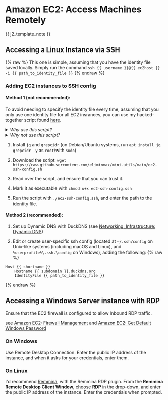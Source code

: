 <!--
SPDX-FileCopyrightText: 2021 - 2024 Eli Array Minkoff

SPDX-License-Identifier: MIT
-->

# Amazon EC2: Access Machines Remotely

{{ j2_template_note }}

## Accessing a Linux Instance via SSH
{% raw %}
This one is simple, assuming that you have the identity file saved locally. Simply run the command `ssh {{ username }}@{{ ec2host }} -i {{ path_to_identity_file }}`
{% endraw %}
### Adding EC2 instances to SSH config

#### Method 1 (not recommended):

 To avoid needing to specify the identity file every time, assuming that you only use one identity file for all EC2 insrances, you can use my hacked-together script found [here](https://github.com/eliminmax/mini-utils/blob/main/ec2-ssh-config.sh).

<details>
<summary><em>Why use this script?</em></summary>
There are a few intersecting problems at play that prevent this from being a straightforward process: Amazon EC2 instances do not have static IP addresses, and every time they stop and start again, they have a new IP address any of several hundred different IP ranges, so adding a Host to your SSH config doesn't work. OpenSSH does not play nice with CIDR notation in its config files, so I adapted [this techinque for using Match in SSH config files](https://github.com/eliminmax/cncs-journal/wiki/Working-Notes%3A-SEC440%3A-High-Availability-Project) to use a list of addresses. Getting the list requires parsing a JSON file provided by Amazon, filtering out the non-EC2 IP ranges, and removing any excess data, and saving the result to a file. The script just does that automatically, rather than making you deal with it yourself.
</details>
<details>
<summary><em>Why not use this script?</em></summary>
It is a fragile mess that I hacked together without a clear understanding of what I was doing, and there are much, <em>much</em> better solutions, like the next one listed.
</details>

1. Install `jq` and `grepcidr` (on Debian/Ubuntu systems, run `apt install jq grepcidr -y` as `root`/with `sudo`)

2. Download the script: `wget https://raw.githubusercontent.com/eliminmax/mini-utils/main/ec2-ssh-config.sh`

3. Read over the script, and ensure that you can trust it.

4. Mark it as executable with `chmod u+x ec2-ssh-config.ssh`

5. Run the script with `./ec2-ssh-config.ssh`, and enter the path to the identity file.

#### Method 2 (recommended):

1. Set up Dynamic DNS with DuckDNS (see [Networking: Infrastructure: Dynamic DNS](../Networking/Infrastructure/Dynamic-DNS.md))

2. Edit or create user-specific ssh config (located at `~/.ssh/config` on Unix-like systems (including macOS and Linux), and `%userprofile%\.ssh.\config` on Windows), adding the following:
{% raw %}
```sshconfig
Host {{ shortname }}
	Hostname {{ subdomain }}.duckdns.org
	IdentityFile {{ path_to_identity_file }}
```
{% endraw %}
## Accessing a Windows Server instance with RDP

Ensure that the EC2 firewall is configured to allow Inbound RDP traffic.

see [Amazon EC2: Firewall Management](./Firewall-Management.md) and [Amazon EC2: Get Default Windows Password](./Get-Default-Windows-Password.md)

### On Windows

Use Remote Desktop Connection. Enter the public IP address of the instance, and when it asks for your credentials, enter them.

### On Linux

I'd recommend [Remmina](https://remmina.org/), with the Remmina RDP plugin. From the **Remmina Remote Desktop Client Window**, choose **RDP** in the drop-down, and enter the public IP address of the instance. Enter the credentials when prompted.
